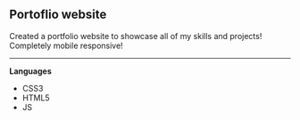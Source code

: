 ## Portoflio website

Created a portfolio website to showcase all of my skills and projects!
Completely mobile responsive!

---

**Languages**
- CSS3
- HTML5
- JS

